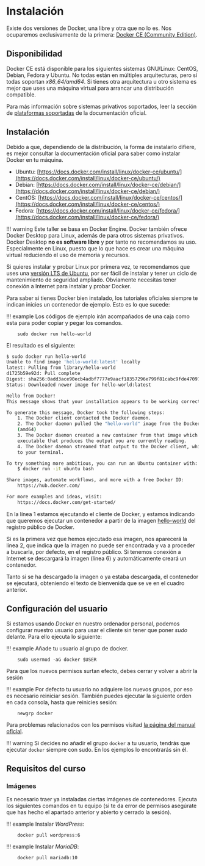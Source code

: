 # Instalación

Existe dos versiones de Docker, una libre y otra que no lo es. Nos ocuparemos exclusivamente de la primera: [Docker CE (Community Edition)](https://docs.docker.com/install/).

## Disponibilidad

Docker CE está disponible para los siguientes sistemas GNU/Linux: CentOS, Debian, Fedora y Ubuntu. No todas están en múltiples arquitecturas, pero sí todas soportan _x86\_64/amd64_. Si tienes otra arquitectura u otro sistema es mejor que uses una máquina virtual para arrancar una distribución compatible.

Para más información sobre sistemas privativos soportados, leer la sección de [plataformas soportadas](https://docs.docker.com/install/#supported-platforms) de la documentación oficial.

## Instalación

Debido a que, dependiendo de la distribución, la forma de instalarlo difiere, es mejor consultar la documentación oficial para saber como instalar Docker en tu máquina.

* Ubuntu: [https://docs.docker.com/install/linux/docker-ce/ubuntu/](https://docs.docker.com/install/linux/docker-ce/ubuntu/)
* Debian: [https://docs.docker.com/install/linux/docker-ce/debian/](https://docs.docker.com/install/linux/docker-ce/debian/)
* CentOS: [https://docs.docker.com/install/linux/docker-ce/centos/](https://docs.docker.com/install/linux/docker-ce/centos/)
* Fedora: [https://docs.docker.com/install/linux/docker-ce/fedora/](https://docs.docker.com/install/linux/docker-ce/fedora/)

!!! warning 
    Este taller se basa en Docker Engine. Docker también ofrece Docker Desktop para Linux,
    además de para otros sistemas privativos. Docker Desktop **no es software libre** y por
    tanto no recomendamos su uso. Especialmente en Linux, puesto que lo que hace es
    crear una máquina virtual reduciendo el uso de memoria y recursos.

Si quieres instalar y probar Linux por primera vez, te recomendamos que uses una [versión LTS de Ubuntu](https://www.ubuntu.com/download/desktop), por ser fácil de instalar y tener un ciclo de mantenimiento de seguridad ampliado. Obviamente necesitas tener conexión a Internet para instalar y probar Docker.

Para saber si tienes Docker bien instalado, los tutoriales oficiales siempre te indican inicies un contenedor de ejemplo. Esto es lo que sucede:

!!! example
    Los códigos de ejemplo irán acompañados de una caja como esta para poder copiar y pegar los comandos.

        sudo docker run hello-world

El resultado es el siguiente:

```sh hl_lines="1 2 6"
$ sudo docker run hello-world
Unable to find image 'hello-world:latest' locally
latest: Pulling from library/hello-world
d1725b59e92d: Pull complete 
Digest: sha256:0add3ace90ecb4adbf7777e9aacf18357296e799f81cabc9fde470971e499788
Status: Downloaded newer image for hello-world:latest

Hello from Docker!
This message shows that your installation appears to be working correctly.

To generate this message, Docker took the following steps:
    1. The Docker client contacted the Docker daemon.
    2. The Docker daemon pulled the "hello-world" image from the Docker Hub.
    (amd64)
    3. The Docker daemon created a new container from that image which runs the
    executable that produces the output you are currently reading.
    4. The Docker daemon streamed that output to the Docker client, which sent it
    to your terminal.

To try something more ambitious, you can run an Ubuntu container with:
    $ docker run -it ubuntu bash

Share images, automate workflows, and more with a free Docker ID:
    https://hub.docker.com/

For more examples and ideas, visit:
    https://docs.docker.com/get-started/
```

En la línea 1 estamos ejecutando el cliente de Docker, y estamos indicando que queremos ejecutar un contenedor a partir de la imagen [hello-world](https://hub.docker.com/_/hello-world/) del registro público de Docker.

Si es la primera vez que hemos ejecutado esa imagen, nos aparecerá la línea 2, que indica que la imagen no puede ser encontrada y va a proceder a buscarla, por defecto, en el registro público. Si tenemos conexión a Internet se descargará la imagen  (línea 6) y automáticamente creará un contenedor.

Tanto si se ha descargado la imagen o ya estaba descargada, el contenedor se ejecutará, obteniendo el texto de bienvenida que se ve en el cuadro anterior.

## Configuración del usuario

Si estamos usando _Docker_ en nuestro ordenador personal, podemos configurar nuestro usuario para usar el cliente sin tener que poner _sudo_ delante. Para ello ejecuta lo siguiente:

!!! example
    Añade tu usuario al grupo de docker.

        sudo usermod -aG docker $USER

Para que los nuevos permisos surtan efecto, debes cerrar y volver a abrir la sesión

!!! example
    Por defecto tu usuario no adquiere los nuevos grupos, por eso es necesario
    reiniciar sesión. También puedes ejecutar la siguiente orden en cada consola,
    hasta que reinicies sesión:

        newgrp docker

Para problemas relacionados con los permisos visitad [la página del manual oficial](https://docs.docker.com/install/linux/linux-postinstall/#manage-docker-as-a-non-root-user).

!!! warning
    Si decides no añadir el grupo `docker` a tu usuario, tendrás que ejecutar 
    `docker` siempre con sudo. En los ejemplos lo encontrarás sin él.

## Requisitos del curso

### Imágenes

Es necesario traer ya instaladas ciertas imágenes de contenedores. Ejecuta los siguientes comandos en tu equipo (si te da error de permisos asegúrate que has hecho el apartado anterior y abierto y cerrado la sesión).

!!! example
    Instalar _WordPress_:

        docker pull wordpress:6

!!! example
    Instalar _MariaDB_:

        docker pull mariadb:10
